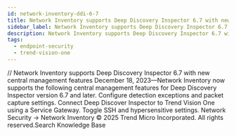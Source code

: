 ```yaml
---
id: network-inventory-ddi-6-7
title: Network Inventory supports Deep Discovery Inspector 6.7 with new central management features
sidebar_label: Network Inventory supports Deep Discovery Inspector 6.7 with new central management features
description: Network Inventory supports Deep Discovery Inspector 6.7 with new central management features
tags:
  - endpoint-security
  - trend-vision-one
---
```


/*<![CDATA[*/ $('#title').html($('meta[name=map-description]').attr('content')); /*]]>*/ Network Inventory supports Deep Discovery Inspector 6.7 with new central management features December 18, 2023—Network Inventory now supports the following central management features for Deep Discovery Inspector version 6.7 and later. Configure detection exceptions and packet capture settings. Connect Deep Discover Inspector to Trend Vision One using a Service Gateway. Toggle SSH and hypersensitive settings. Network Security → Network Inventory © 2025 Trend Micro Incorporated. All rights reserved.Search Knowledge Base